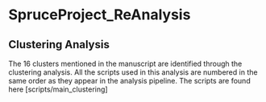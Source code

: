 # SpruceProject_ReAnalysis

## Clustering Analysis
The 16 clusters mentioned in the manuscript are identified through the clustering analysis. All the scripts used in this analysis are numbered in the same order as they appear in the analysis pipeline. The scripts are found here [scripts/main_clustering]
